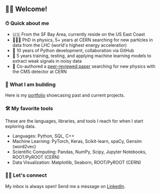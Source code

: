 ## 👋🏻 Welcome!

### ⏱ Quick about me

* 🇺🇸 From the SF Bay Area, currently reside on the US East Coast
* 👨🏻‍🎓 PhD in physics, 5+ years at CERN searching for new particles in data from the LHC (world's highest energy acceleratior)
* 🐍 10 years of Python development, collaboration via GitHub
* 🤖 5 years training, testing, and applying machine learning models to extract weak signals in noisy data
* 📖 Co-authored a [peer-reviewed paper](https://journals.aps.org/prd/pdf/10.1103/PhysRevD.109.112003) searching for new physics with the CMS detector at CERN

### 🔭 What I am building

Here is my [portfolio](https://gmadigan.github.io/) showcasing past and current projects.

### 🛠 My favorite tools

These are the languages, libraries, and tools I reach for when I start exploring data.

* Languages: Python, SQL, C++
* Machine Learning: PyTorch, Keras, Scikit-learn, spaCy, Gensim (word2vec)
* Scientific Computing: Pandas, NumPy, Scipy, Jupyter Notebooks, ROOT/PyROOT (CERN)
* Data Visualization: Matplotlib, Seaborn, ROOT/PyROOT (CERN)

### 🤝🏻 Let's connect

My inbox is always open! Send me a message on [LinkedIn](https://www.linkedin.com/in/gabrielmadigan/).

<!--
**gmadigan/gmadigan** is a ✨ _special_ ✨ repository because its `README.md` (this file) appears on your GitHub profile.

Here are some ideas to get you started:

- 🔭 I’m currently working on ...
- 🌱 I’m currently learning ...
- 👯 I’m looking to collaborate on ...
- 🤔 I’m looking for help with ...
- 💬 Ask me about ...
- 📫 How to reach me: ...
- 😄 Pronouns: ...
- ⚡ Fun fact: ...
-->
